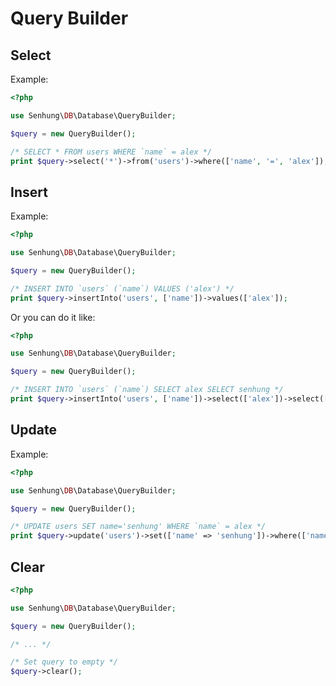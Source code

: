 # Query Builder

## Select

Example:

```php
<?php

use Senhung\DB\Database\QueryBuilder;

$query = new QueryBuilder();

/* SELECT * FROM users WHERE `name` = alex */
print $query->select('*')->from('users')->where(['name', '=', 'alex']);
```

## Insert

Example:

```php
<?php

use Senhung\DB\Database\QueryBuilder;

$query = new QueryBuilder();

/* INSERT INTO `users` (`name`) VALUES ('alex') */
print $query->insertInto('users', ['name'])->values(['alex']);
```

Or you can do it like:

```php
<?php

use Senhung\DB\Database\QueryBuilder;

$query = new QueryBuilder();

/* INSERT INTO `users` (`name`) SELECT alex SELECT senhung */
print $query->insertInto('users', ['name'])->select(['alex'])->select(['senhung']);
```

## Update

Example:

```php
<?php

use Senhung\DB\Database\QueryBuilder;

$query = new QueryBuilder();

/* UPDATE users SET name='senhung' WHERE `name` = alex */
print $query->update('users')->set(['name' => 'senhung'])->where(['name', '=', 'alex']);
```

## Clear

```php
<?php

use Senhung\DB\Database\QueryBuilder;

$query = new QueryBuilder();

/* ... */

/* Set query to empty */
$query->clear();
```
